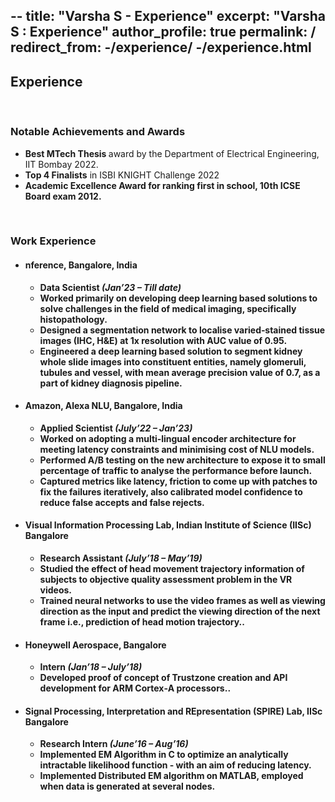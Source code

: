 --
title: "Varsha S - Experience"
excerpt: "Varsha S : Experience"
author_profile: true
permalink: /
redirect_from:
	-/experience/
 	-/experience.html
---


## Experience

<p>&nbsp;</p>

<h3>Notable Achievements and Awards</h3>

<ul>
<li><strong>Best MTech Thesis </strong> award by the Department of Electrical Engineering, IIT Bombay 2022.</li>
<li><strong> Top 4 Finalists</strong> in ISBI KNIGHT Challenge 2022</li>
<li><strong> Academic Excellence Award <strong> for ranking first in school, 10th ICSE Board exam 2012.</li>
</ul>

<p>&nbsp;</p>


<h3>Work Experience</h3>

<ul>
<li><h4><strong> nference, Bangalore, India</strong></h4></li>
<ul>
	<li>Data Scientist <em>(Jan&rsquo;23 &ndash; Till date)</em></li>
	<li>Worked primarily on developing deep learning based solutions to solve challenges in the field of medical imaging, specifically histopathology.</li>
  <li>Designed a segmentation network to localise varied‑stained tissue images (IHC, H&E) at 1x resolution with AUC value of 0.95.</li>
  <li>Engineered a deep learning based solution to segment kidney whole slide images into constituent entities, namely glomeruli, tubules and
vessel, with mean average precision value of 0.7, as a part of kidney diagnosis pipeline.</li>
</ul>
</li>
<p></p>
	
<li><h4><strong>Amazon, Alexa NLU, Bangalore, India</strong></h4></li>
<ul>
	<li>Applied Scientist <em>(July&rsquo;22 &ndash; Jan&rsquo;23)</em></li>
	<li>Worked on adopting a multi‑lingual encoder architecture for meeting latency constraints and minimising cost of NLU models.</li>
  <li>Performed A/B testing on the new architecture to expose it to small percentage of traffic to analyse the performance before launch.</li>
  <li>Captured metrics like latency, friction to come up with patches to fix the failures iteratively, also calibrated model confidence to reduce false
accepts and false rejects.</li>
</ul>
</li>
<p></p>

<li><h4><strong>Visual Information Processing Lab, Indian Institute of Science (IISc) Bangalore</strong></h4> </li>
<ul>
	<li>Research Assistant <em>(July&rsquo;18 &ndash; May&rsquo;19)</em></li>
	<li>Studied the effect of head movement trajectory information of subjects to objective quality assessment problem in the VR videos.</li>
<li>Trained neural networks to use the video frames as well as viewing direction as the input and predict the viewing direction of the next frame
i.e., prediction of head motion trajectory..</li>
</ul>
</li>
<p></p>

<li><h4><strong>Honeywell Aerospace, Bangalore</strong></h4></li>
<ul>
	<li>Intern <em>(Jan&rsquo;18 &ndash; July&rsquo;18)</em></li>
	<li>Developed proof of concept of Trustzone creation and API development for ARM Cortex‑A processors..</li>
</ul>
</li>
<p></p>

<li><h4><strong>Signal Processing, Interpretation and REpresentation (SPIRE) Lab, IISc Bangalore</strong></h4></li>
<ul>
	<li>Research Intern <em>(June&rsquo;16 &ndash; Aug&rsquo;16)</em></li>
	<li>Implemented EM Algorithm in C to optimize an analytically intractable likelihood function ‑ with an aim of reducing latency.</li>
<li>Implemented Distributed EM algorithm on MATLAB, employed when data is generated at several nodes.</li>
</ul>
</li>
</ul>
